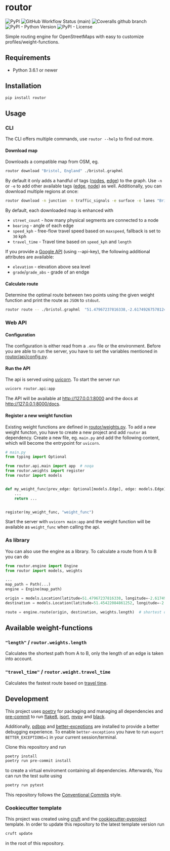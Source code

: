 # routor

![PyPI](https://img.shields.io/pypi/v/routor?style=flat-square)
![GitHub Workflow Status (main)](https://img.shields.io/github/workflow/status/escaped/routor/Test%20&%20Lint/main?style=flat-square)
![Coveralls github branch](https://img.shields.io/coveralls/github/escaped/routor/main?style=flat-square)
![PyPI - Python Version](https://img.shields.io/pypi/pyversions/routor?style=flat-square)
![PyPI - License](https://img.shields.io/pypi/l/routor?style=flat-square)

Simple routing engine for OpenStreetMaps with easy to customize profiles/weight-functions. 

## Requirements

* Python 3.6.1 or newer

## Installation

```sh
pip install routor
```

## Usage

### CLI

The CLI offers multiple commands, use `routor --help` to find out more.

#### Download map

Downloads a compatible map from OSM, eg.

```sh
routor download "Bristol, England" ./bristol.graphml
```

By default it only adds a handful of tags ([nodes](https://github.com/gboeing/osmnx/blob/77b2535776b4397ae0deda402398609b3a4694a6/osmnx/settings.py#L5), [edge](https://github.com/gboeing/osmnx/blob/77b2535776b4397ae0deda402398609b3a4694a6/osmnx/settings.py#L49)) to the graph.
Use `-n` or `-e` to add other available tags ([edge](https://github.com/gboeing/osmnx/blob/77b2535776b4397ae0deda402398609b3a4694a6/osmnx/settings.py#L29), [node](https://github.com/gboeing/osmnx/blob/77b2535776b4397ae0deda402398609b3a4694a6/osmnx/settings.py#L28)) as well.
Additionally, you can download multiple regions at once:

```sh
routor download -n junction -n traffic_signals -e surface -e lanes "Bristol, England" "Somerset, England" ./bristol_somerset.graphml
```

By default, each downloaded map is enhanced with

* `street_count` - how many physical segments are connected to a node
* `bearing` - angle of each edge
* `speed_kph` - free-flow travel speed based on `maxspeed`, fallback is set to `30` kph
* `travel_time` - Travel time based on `speed_kph` and `length`

If you provide a [Google API](https://developers.google.com/maps/documentation/javascript/get-api-key) (using --api-key), the following additional attributes are available:

* `elevation` - elevation above sea level
* `grade`/`grade_abs` - grade of an endge

#### Calculate route

Determine the optimal route between two points using the given weight function and print the route as `JSON` to `stdout`.

```sh
routor route -- ./bristol.graphml  "51.47967237816338,-2.6174926757812496" "51.45422084861252,-2.564105987548828" "routor.weights.length"
```

### Web API

#### Configuration

The configuration is either read from a `.env` file or the environment.
Before you are able to run the server, you have to set the variables mentioned in [routor/api/config.py](routor/api/config.py).

#### Run the API

The api is served using [uvicorn](https://www.uvicorn.org/).
To start the server run

```sh
uvicorn routor.api:app
```

The API will be available at http://127.0.0.1:8000 and the docs at http://127.0.0.1:8000/docs.

#### Register a new weight function

Existing weight functions are defined in [routor/weights.py](routor/weights.py).
To add a new weight functon, you have to create a new project and add `routor` as dependency.
Create a new file, eg. `main.py` and add the following content, which will become the entrypoint for `uvicorn`.

```python
# main.py
from typing import Optional

from routor.api.main import app  # noqa
from routor.weights import register
from routor import models


def my_weight_func(prev_edge: Optional[models.Edge], edge: models.Edge) -> float:
    ...
    return ...


register(my_weight_func, "weight_func")
```

Start the server with `uvicorn main:app` and the weight function will be available as `weight_func` when calling the api.

### As library

You can also use the engine as a library.
To calculate a route from A to B you can do

```python
from routor.engine import Engine
from routor import models, weights

...
map_path = Path(...)
engine = Engine(map_path)

origin = models.Location(latitude=51.47967237816338, longitude=-2.6174926757812496)
destination = models.Location(latitude=51.45422084861252, longitude=-2.564105987548828)

route = engine.route(origin, destination, weights.length)  # shortest distance
```

## Available weight-functions

### `"length"` / `routor.weights.length`

Calculates the shortest path from A to B, only the length of an edge is taken into account.

### `"travel_time"` / `routor.weight.travel_time`

Calculates the fastest route based on [travel time](https://osmnx.readthedocs.io/en/stable/osmnx.html#osmnx.speed.add_edge_travel_times).

## Development

This project uses [poetry](https://poetry.eustace.io/) for packaging and
managing all dependencies and [pre-commit](https://pre-commit.com/) to run
[flake8](http://flake8.pycqa.org/), [isort](https://pycqa.github.io/isort/),
[mypy](http://mypy-lang.org/) and [black](https://github.com/python/black).

Additionally, [pdbpp](https://github.com/pdbpp/pdbpp) and [better-exceptions](https://github.com/qix-/better-exceptions) are installed to provide a better debugging experience.
To enable `better-exceptions` you have to run `export BETTER_EXCEPTIONS=1` in your current session/terminal.

Clone this repository and run

```bash
poetry install
poetry run pre-commit install
```

to create a virtual enviroment containing all dependencies.
Afterwards, You can run the test suite using

```bash
poetry run pytest
```

This repository follows the [Conventional Commits](https://www.conventionalcommits.org/)
style.

### Cookiecutter template

This project was created using [cruft](https://github.com/cruft/cruft) and the
[cookiecutter-pyproject](https://github.com/escaped/cookiecutter-pypackage) template.
In order to update this repository to the latest template version run

```sh
cruft update
```

in the root of this repository.
